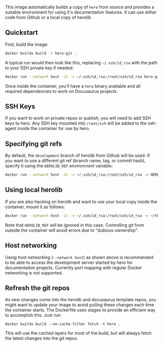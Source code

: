 This image automatically builds a copy of `hero` from source and provides a suitable environment for using it's documentation features. It can use either code from Github or a local copy of herolib.

## Quickstart

First, build the image:

```bash
docker buildx build -t hero-git .
```

A typical run would then look like this, replacing `~/.ssh/id_rsa` with the path to your SSH private key if needed:

```bash
docker run --network host -it -v ~/.ssh/id_rsa:/root/ssh/id_rsa hero-git
```

Once inside the container, you'll have a `hero` binary available and all required dependencies to work on Docusaurus projects.

## SSH Keys

If you want to work on private repos or publish, you will need to add SSH keys to hero. Any SSH key mounted into `/root/ssh` will be added to the ssh-agent inside the container for use by hero.

## Specifying git refs

By default, the `development` branch of herolib from Github will be used. If you want to use a different git ref (branch name, tag, or commit hash), specify it using the `HEROLIB_REF` environment variable:

```bash
docker run --network host -it -v ~/.ssh/id_rsa:/root/ssh/id_rsa -e HEROLIB_REF=my_branch hero-git
```

## Using local herolib

If you are also hacking on herolib and want to use your local copy inside the container, mount it as follows:

```bash
docker run --network host -it -v ~/.ssh/id_rsa:/root/ssh/id_rsa -v ~/threefold/repos/herolib:/opt/herolib_mount hero-git
```

Note that `HEROLIB_REF` will be ignored in this case. Controlling git from outside the container will avoid errors due to "dubious ownership".

## Host networking

Using host networking (`--network host`) as shown above is recommended to be able to access the development server started by hero for documentation projects. Currently port mapping with regular Docker networking is not supported.

## Refresh the git repos

As new changes come into the herolib and docusaurus template repos, you might want to update your image to avoid pulling these changes each time the container starts. The Dockerfile uses stages to provide an efficient way to accomplish this. Just run:

```
docker buildx build --no-cache-filter fetch -t hero .
```

This will use the cached layers for most of the build, but will always fetch the latest changes into the git repos.